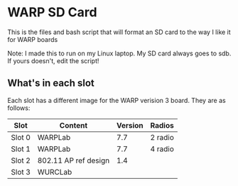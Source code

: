 # WARP SD Card
This is the files and bash script that will format an SD card to the way I like it for WARP boards

Note: I made this to run on my Linux laptop. My SD card always goes to sdb. If yours doesn't, edit the script!

## What's in each slot
Each slot has a different image for the WARP verision 3 board. They are as follows:

Slot | Content | Version | Radios |
--- | --- | --- | --- |
Slot 0 | WARPLab | 7.7 | 2 radio |
Slot 1 | WARPLab | 7.7 | 4 radio |
Slot 2 | 802.11 AP ref design | 1.4 | |
Slot 3 | WURCLab |  | |
